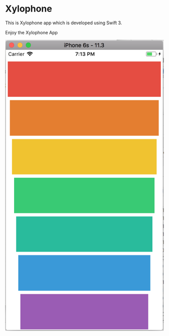 # Xylophone
This is Xylophone app which is developed using Swift 3.

Enjoy the Xylophone App

![alt text](https://github.com/akshaygore06/iOS-Bootcamp/blob/master/Xylophone-iOS11/Screen%20Shot%202018-04-06%20at%207.13.15%20PM.png)

